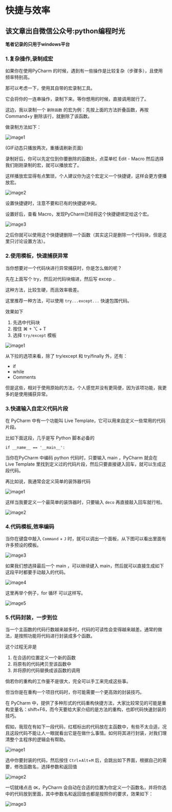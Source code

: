 # 快捷与效率

## 该文章出自微信公众号:python编程时光

**笔者记录的只用于windows平台**

### 1.复杂操作,录制成宏

如果你在使用PyCharm 的时候，遇到有一些操作是比较复杂（步骤多），且使用频率特别高。

那可以考虑一下，使用其自带的宏录制工具。

它会将你的一连串操作，录制下来。等你想用的时候，直接调用就行了。

这边，我以录制一个 `删除函数` 的宏为例：先按上面的方法折叠函数，再按 Command+y 删除该行，就删除了该函数。

做录制方法如下：

![image1](https://i.loli.net/2019/06/29/5d176e9ba92e916696.gif)

(GIF动态只播放两次，重播请刷新页面)

录制好后，你可以先定位到你要删除的函数处，点菜单栏 Edit - Macro 然后选择我们刚刚录制的宏，就可以播放宏了。

这样播放宏显得有点繁琐，个人建议你为这个宏定义一个快捷键，这样会更方便播放宏。

![image2](http://image.iswbm.com/20190629221224.png)

设置快捷键时，注意不要和已有的快捷键冲突。

设置好后，查看 Macro，发现PyCharm已经将这个快捷键绑定给这个宏。

![image3](http://image.iswbm.com/20190629221547.png)

之后你就可以使用这个快捷键删除一个函数（其实这只是删除一个代码块，但是这里只讨论设置方法）。

### 2.使用模板，快速捕获异常

当你想要对一个代码块进行异常捕获时，你是怎么做的呢？

先在上面写个 try，然后对代码块缩进，然后写 excep ..

这种方法，比较生硬，而且效率极差。

这里推荐一种方法，可以使用 `try...except...` 快速包围代码。

效果如下

1. 先选中代码块
2. 按住 ⌘ + ⌥ + T
3. 选择 `try/except` 模板

![image1](http://image.iswbm.com/Kapture%202020-08-29%20at%2011.11.37.gif)

从下拉的选项来看，除了 try/except 和 try/finally 外，还有：

- if
- while
- Comments

但是这些，相对于使用原始的方法，个人感觉并没有更简便，因为该项功能，我更多的是使用捕获异常。

### 3.快速输入自定义代码片段

在 PyCharm 中有一个功能叫 Live Template，它可以用来自定义一些常用的代码片段。

比如下面这段，几乎是写 Python 脚本必备的

```
if __name__ == '__main__':
```

当你在PyCharm 中编码 python 代码时，只要输入 main ，PyCharm 就会在 Live Template 里找到定义过的代码片段，然后只要直接键入回车，就可以生成这段代码。

再比如说，我通常会定义简单的装饰器代码

![image1](http://image.iswbm.com/20200723161209.png)

这样当我要定义一个最简单的装饰器时，只要输入 `deco` 再直接敲入回车就行啦。

![image2](http://image.iswbm.com/20200723161307.png)

### 4.代码模板,效率编码

当你在键盘中敲入 `Command` + `J` 时，就可以调出一个面板，从下图可以看出里面有许多预设的模板。

![image3](http://image.iswbm.com/20190323232017.png)

如果我们想选择最后一个 main ，可以继续键入 main，然后就可以直接生成如下这段平时都要手动敲入的代码。

![image4](https://i.loli.net/2019/03/23/5c965275bf0d7.gif)

这里再举个例子，for 循环 可以这样写。

![image5](https://i.loli.net/2019/03/23/5c9653e1b757a.gif)

### 5.代码封装，一步到位

当一个主函数的代码行数越来越多时，代码的可读性会变得越来越差。通常的做法，是按照功能将代码进行封装成多个函数。

这个过程无非是

1. 在合适的位置定义一个新的函数
2. 将原有的代码拷贝至该函数中
3. 并将原的代码替换成该函数的调用

倘若你的重构的工作量不是很大，完全可以手工来完成这些事。

但当你是在重构一个项目代码时，你可能需要一个更高效的封装技巧。

在 PyCharm 中，提供了多种形式的代码重构快捷方法，大家比较常见的可能是重构变量名：shift+F6，而今天要给大家介绍的是方法的重构，也即代码快速封装的技巧。

假如，我现在有如下一段代码，红框标出的代码放在主函数中，有些不太合适，况且这段代码不能让人一眼就看出它是在做什么事情。如何将其进行封装，对我们理清整个主程序的逻辑会有帮助。

![image1](http://image.iswbm.com/20191222141905.png)

选中你要封装的代码，然后按住 `Ctrl`+`Alt`+`M` 后，会跳出如下界面，根据自己的需要，修改函数名，选择参数和返回值

![image2](http://image.iswbm.com/20191222141955.png)

一切就绪点击 `OK`，PyCharm 会自动在合适的位置为你定义一个函数名，并将你选中的代码放到里面，其中参数名和返回值也都是按照你的要求，效果如下：

![image3](http://image.iswbm.com/20191222142223.png)